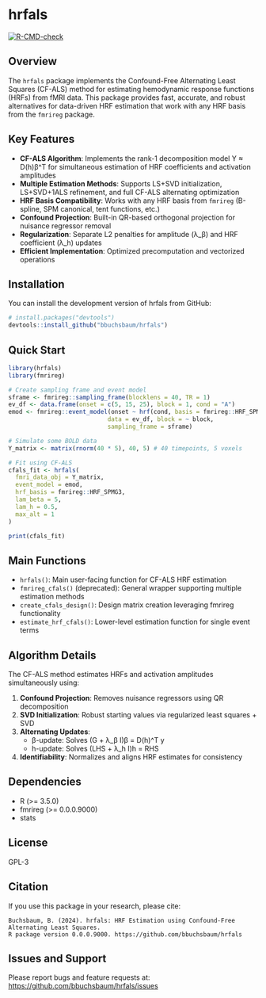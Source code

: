 # hrfals

[![R-CMD-check](https://github.com/bbuchsbaum/hrfals/workflows/R-CMD-check/badge.svg)](https://github.com/bbuchsbaum/hrfals/actions)

## Overview

The `hrfals` package implements the Confound-Free Alternating Least Squares (CF-ALS) method for estimating hemodynamic response functions (HRFs) from fMRI data. This package provides fast, accurate, and robust alternatives for data-driven HRF estimation that work with any HRF basis from the `fmrireg` package.

## Key Features

- **CF-ALS Algorithm**: Implements the rank-1 decomposition model Y ≈ D(h)β^T for simultaneous estimation of HRF coefficients and activation amplitudes
- **Multiple Estimation Methods**: Supports LS+SVD initialization, LS+SVD+1ALS refinement, and full CF-ALS alternating optimization
- **HRF Basis Compatibility**: Works with any HRF basis from `fmrireg` (B-spline, SPM canonical, tent functions, etc.)
- **Confound Projection**: Built-in QR-based orthogonal projection for nuisance regressor removal
- **Regularization**: Separate L2 penalties for amplitude (λ_β) and HRF coefficient (λ_h) updates
- **Efficient Implementation**: Optimized precomputation and vectorized operations

## Installation

You can install the development version of hrfals from GitHub:

```r
# install.packages("devtools")
devtools::install_github("bbuchsbaum/hrfals")
```

## Quick Start

```r
library(hrfals)
library(fmrireg)

# Create sampling frame and event model
sframe <- fmrireg::sampling_frame(blocklens = 40, TR = 1)
ev_df <- data.frame(onset = c(5, 15, 25), block = 1, cond = "A")
emod <- fmrireg::event_model(onset ~ hrf(cond, basis = fmrireg::HRF_SPMG3),
                            data = ev_df, block = ~ block,
                            sampling_frame = sframe)

# Simulate some BOLD data
Y_matrix <- matrix(rnorm(40 * 5), 40, 5) # 40 timepoints, 5 voxels

# Fit using CF-ALS
cfals_fit <- hrfals(
  fmri_data_obj = Y_matrix,
  event_model = emod,
  hrf_basis = fmrireg::HRF_SPMG3,
  lam_beta = 5,
  lam_h = 0.5,
  max_alt = 1
)

print(cfals_fit)
```

## Main Functions

- `hrfals()`: Main user-facing function for CF-ALS HRF estimation
- `fmrireg_cfals()` (deprecated): General wrapper supporting multiple estimation methods
- `create_cfals_design()`: Design matrix creation leveraging fmrireg functionality
- `estimate_hrf_cfals()`: Lower-level estimation function for single event terms

## Algorithm Details

The CF-ALS method estimates HRFs and activation amplitudes simultaneously using:

1. **Confound Projection**: Removes nuisance regressors using QR decomposition
2. **SVD Initialization**: Robust starting values via regularized least squares + SVD
3. **Alternating Updates**: 
   - β-update: Solves (G + λ_β I)β = D(h)^T y
   - h-update: Solves (LHS + λ_h I)h = RHS
4. **Identifiability**: Normalizes and aligns HRF estimates for consistency

## Dependencies

- R (>= 3.5.0)
- fmrireg (>= 0.0.0.9000)
- stats

## License

GPL-3

## Citation

If you use this package in your research, please cite:

```
Buchsbaum, B. (2024). hrfals: HRF Estimation using Confound-Free Alternating Least Squares. 
R package version 0.0.0.9000. https://github.com/bbuchsbaum/hrfals
```

## Issues and Support

Please report bugs and feature requests at: https://github.com/bbuchsbaum/hrfals/issues 